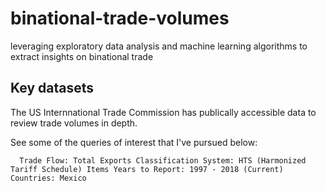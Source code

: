 # binational-trade-volumes
leveraging exploratory data analysis and machine learning algorithms to extract insights on binational trade 

## Key datasets
The US Internnational Trade Commission has publically accessible data to review trade volumes in depth. 

See some of the queries of interest that I've pursued below:

``   Trade Flow: Total Exports
    Classification System: HTS (Harmonized Tariff Schedule) Items
    Years to Report: 1997 - 2018 (Current)
    Countries: Mexico ``
